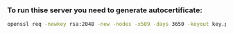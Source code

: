 ### To run thise server you need to generate autocertificate:
```bash
openssl req -newkey rsa:2048 -new -nodes -x509 -days 3650 -keyout key.pem -out cert.pem
```